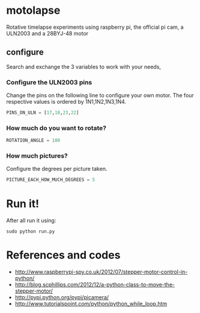 motolapse
=========

Rotative timelapse experiments using raspberry pi, the official pi cam, a ULN2003 and a 28BYJ-48 motor

## configure

Search and exchange the 3 variables to work with your needs,

### Configure the ULN2003 pins

Change the pins on the following line to configure your own motor. The four respective values is ordered by 1N1,1N2,1N3,1N4.

```python
PINS_ON_ULN = [17,18,23,22]
```
### How much do you want to rotate?

```python
ROTATION_ANGLE = 180
```
### How much pictures?

Configure the degrees per picture taken.

```python
PICTURE_EACH_HOW_MUCH_DEGREES = 5
```



# Run it!

After all run it using:

`sudo python run.py`

# References and codes

* http://www.raspberrypi-spy.co.uk/2012/07/stepper-motor-control-in-python/
* http://blog.scphillips.com/2012/12/a-python-class-to-move-the-stepper-motor/
* http://pypi.python.org/pypi/picamera/
* http://www.tutorialspoint.com/python/python_while_loop.htm

